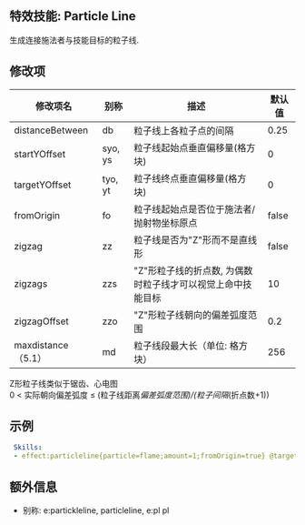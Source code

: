 特效技能: Particle Line
--------------------------

生成连接施法者与技能目标的粒子线.

修改项
----------

| 修改项名 | 别称    | 描述                                                                                                    | 默认值 |
|-----------|------------|----------------------------------------------------------------------------------------------------------------|---------------|
| distanceBetween | db       | 粒子线上各粒子点的间隔 | 0.25          |
| startYOffset    | syo, ys  | 粒子线起始点垂直偏移量(格方块) | 0             |
| targetYOffset   | tyo, yt  | 粒子线终点垂直偏移量(格方块) | 0             |
| fromOrigin      | fo       | 粒子线起始点是否位于施法者/抛射物坐标原点  | false         |
| zigzag          | zz       | 粒子线是否为"Z"形而不是直线形 | false         |
| zigzags         | zzs      | "Z"形粒子线的折点数, 为偶数时粒子线才可以视觉上命中技能目标 | 10            |
| zigzagOffset    | zzo      | "Z"形粒子线朝向的偏差弧度范围 | 0.2  |
| maxdistance（5.1） | md | 粒子线段最大长（单位: 格方块） | 256 |

Z形粒子线类似于锯齿、心电图  
0 < 实际朝向偏差弧度 ≤ (粒子线距离*偏差弧度范围)/(粒子间隔*(折点数+1))

示例
--------

```yaml
 Skills:
 - effect:particleline{particle=flame;amount=1;fromOrigin=true} @target
```

额外信息
---

- 别称: e:partickleline, particleline, e:pl pl